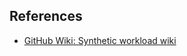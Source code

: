 ## References

- [GitHub Wiki: Synthetic workload wiki](https://github.com/dbtuneai/synthetic_workload/wiki)
